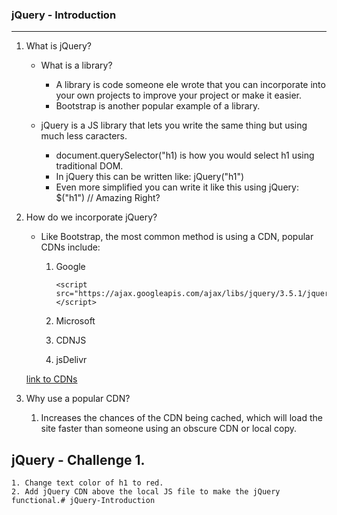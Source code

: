 ### jQuery - Introduction
---

1. What is jQuery?
    - What is a library?
        * A library is code someone ele wrote that you can incorporate into your own projects to improve your project or make it easier.
        * Bootstrap is another popular example of a library.
    
    - jQuery is a JS library that lets you write the same thing but using much less caracters.
        * document.querySelector("h1) is how you would select h1 using traditional DOM.
        * In jQuery this can be written like:   jQuery("h1")
        * Even more simplified you can write it like this using jQuery:   
            $("h1")  // Amazing Right?


2. How do we incorporate jQuery?
    - Like Bootstrap, the most common method is using a CDN, popular CDNs include:
        1. Google
            
            ```
            <script src="https://ajax.googleapis.com/ajax/libs/jquery/3.5.1/jquery.min.js"></script>
            ```

        2. Microsoft
        3. CDNJS
        4. jsDelivr
    
    [link to CDNs](jquery.com/download/)

3. Why use a popular CDN?
    1. Increases the chances of the CDN being cached, which will load the site faster than someone using an obscure CDN or local copy.



## jQuery - Challenge 1.
    1. Change text color of h1 to red.
    2. Add jQuery CDN above the local JS file to make the jQuery functional.# jQuery-Introduction
